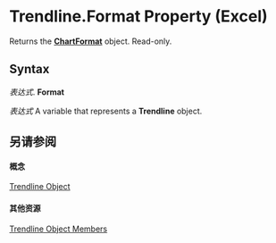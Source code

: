 
# Trendline.Format Property (Excel)

Returns the  **[ChartFormat](edac71b7-ed38-6658-2cbf-6493dc1ad3ed.md)** object. Read-only.


## Syntax

 _表达式_. **Format**

 _表达式_ A variable that represents a **Trendline** object.


## 另请参阅


#### 概念


[Trendline Object](5c04b065-57f4-a059-7c22-50612bd727ea.md)
#### 其他资源


[Trendline Object Members](http://msdn.microsoft.com/library/b63cecc4-6151-f66c-8d73-9f66850046b1%28Office.15%29.aspx)